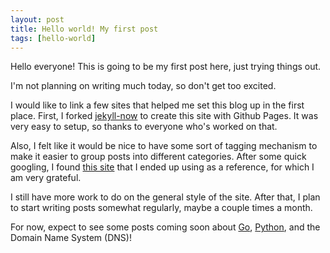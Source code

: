 ```yaml
---
layout: post
title: Hello world! My first post
tags: [hello-world]
---
```


Hello everyone! This is going to be my first post here, just trying things out.

I'm not planning on writing much today, so don't get too excited.

I would like to link a few sites that helped me set this blog up in the first place.
First, I forked [jekyll-now](https://github.com/barryclark/jekyll-now/) to create this site with Github Pages.
It was very easy to setup, so thanks to everyone who's worked on that.

Also, I felt like it would be nice to have some sort of tagging mechanism to make it easier to group posts into different categories.
After some quick googling, I found [this site](https://codinfox.github.io/dev/2015/03/06/use-tags-and-categories-in-your-jekyll-based-github-pages/)
that I ended up using as a reference, for which I am very grateful.

I still have more work to do on the general style of the site.
After that, I plan to start writing posts somewhat regularly, maybe a couple times a month.

For now, expect to see some posts coming soon about [Go](https://golang.org), [Python](https://python.org), and the Domain Name System (DNS)!

